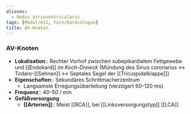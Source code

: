 ```yaml
---
aliases:
  - Nodus atrioventricularis
tags: [Modul/m11, Fach/Kardiologie]
title: AV-Knoten
---
```

### AV-Knoten
- **Lokalisation**:: Rechter Vorhof zwischen subepikardialem Fettgewebe und [[Endokard]] im *Koch-Dreieck* (Mündung des Sinus coronarius ↔ Todaro-[[Sehnen]] ↔ Septales Segel der [[Tricuspidalklappe]])
- **Eigenschaften**:: Sekundäres Schrittmacherzentrum
	- Langsamste Erregungsüberleitung (verzögert 60-120 ms)
- **Frequenz**:: 40-50 / min
- **Gefäßversorgung**
	- **[[Arterien]]**:: Meist [[RCA]], bei [[Linksversorgungstyp]] [[LCA]]